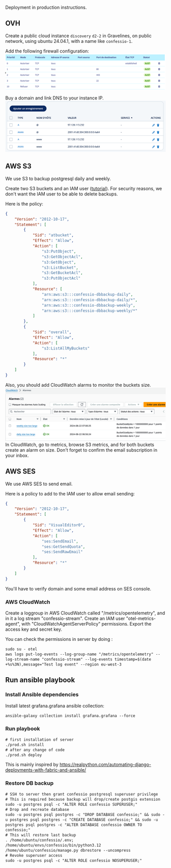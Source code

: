 Deployment in production instructions.

## OVH

Create a public cloud instance `discovery` `d2-2` in Gravelines, on public network,
using ubuntu 24.04.1, with a name like `confessio-1`.

Add the following firewall configuration:
![OVHcloud.png](./OVHcloud.png)

Buy a domain and link DNS to your instance IP.
![Domaines.png](./Domaines-SSL-IONOS.png)

## AWS S3

We use S3 to backup postgresql daily and weekly.

Create two S3 buckets and an IAM user ([tutorial](https://kinsta.com/knowledgebase/amazon-s3-backups/)).
For security reasons, we don't want the IAM user to be able to delete backups.

Here is the policy:
```json
{
    "Version": "2012-10-17",
    "Statement": [
        {
            "Sid": "atbucket",
            "Effect": "Allow",
            "Action": [
                "s3:PutObject",
                "s3:GetObjectAcl",
                "s3:GetObject",
                "s3:ListBucket",
                "s3:GetBucketAcl",
                "s3:PutObjectAcl"
            ],
            "Resource": [
                "arn:aws:s3:::confessio-dbbackup-daily",
                "arn:aws:s3:::confessio-dbbackup-daily/*",
                "arn:aws:s3:::confessio-dbbackup-weekly",
                "arn:aws:s3:::confessio-dbbackup-weekly/*"
            ]
        },
        {
            "Sid": "overall",
            "Effect": "Allow",
            "Action": [
                "s3:ListAllMyBuckets"
            ],
            "Resource": "*"
        }
    ]
}
```

Also, you should add CloudWatch alarms to monitor the buckets size.
![img.png](s3_cloudwatch_alarms.png)
In CloudWatch, go to metrics, browse S3 metrics, and for both buckets create an alarm on size. Don't forget to confirm the email subscription in your inbox.


## AWS SES
We use AWS SES to send email.

Here is a policy to add to the IAM user to allow email sending:
```json
{
    "Version": "2012-10-17",
    "Statement": [
        {
            "Sid": "VisualEditor0",
            "Effect": "Allow",
            "Action": [
                "ses:SendEmail",
                "ses:GetSendQuota",
                "ses:SendRawEmail"
            ],
            "Resource": "*"
        }
    ]
}
```

You'll have to verify domain and some email address on SES console.

### AWS CloudWatch

Create a loggroup in AWS CloudWatch called "/metrics/opentelemetry", 
and in it a log stream "confessio-stream".
Create an IAM user "otel-metrics-agent", with "CloudWatchAgentServerPolicy" permissions.
Export the access key and secret key.

You can check the permissions in server by doing :
```shell
sudo su - otel
aws logs put-log-events --log-group-name "/metrics/opentelemetry" --log-stream-name "confessio-stream" --log-events timestamp=$(date +%s%3N),message="Test log event" --region eu-west-3
```

## Run ansible playbook

### Install Ansible dependencies

Install latest grafana.grafana ansible collection:
```
ansible-galaxy collection install grafana.grafana --force
```

### Run playbook

```shell
# first installation of server
./prod.sh install
# after any change of code
./prod.sh deploy
```
This is mainly inspired by https://realpython.com/automating-django-deployments-with-fabric-and-ansible/

### Restore DB backup
```shell
# SSH to server then grant confessio postgresql superuser privilege
# This is required because backup will drop/create postgis extension
sudo -u postgres psql -c "ALTER ROLE confessio SUPERUSER;"
# Drop and recreate database
sudo -u postgres psql postgres -c "DROP DATABASE confessio;" && sudo -u postgres psql postgres -c "CREATE DATABASE confessio;" && sudo -u postgres psql postgres -c "ALTER DATABASE confessio OWNER TO confessio;"
# This will restore last backup
. /home/ubuntu/confessio/.env; /home/ubuntu/envs/confessio/bin/python3.12 /home/ubuntu/confessio/manage.py dbrestore --uncompress
# Revoke superuser access
sudo -u postgres psql -c "ALTER ROLE confessio NOSUPERUSER;"
```